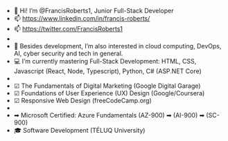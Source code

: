 - 👋 Hi! I’m @FrancisRoberts1, Junior Full-Stack Developer 
- 📫 https://www.linkedin.com/in/francis-roberts/
- 📫 https://twitter.com/FrancisRoberts1
- 
- 👀 Besides development, I’m also interested in cloud computing, DevOps, AI, cyber security and tech in general.
- 💻 I’m currently mastering Full-Stack Development: HTML, CSS, Javascript (React, Node, Typescript), Python, C# (ASP.NET Core)
- 
- ☑ The Fundamentals of Digital Marketing (Google Digital Garage)
- ☑ Foundations of User Experience (UX) Design (Google/Coursera)
- ☑ Responsive Web Design (freeCodeCamp.org)
- 
- ➡ Microsoft Certified: Azure Fundamentals (AZ-900) ➡ (AI-900) ➡ (SC-900)
- 🎓 Software Development (TÉLUQ University)

<!---
FrancisRoberts1/FrancisRoberts1 is a ✨ special ✨ repository because its `README.md` (this file) appears on your GitHub profile.
You can click the Preview link to take a look at your changes.
--->
